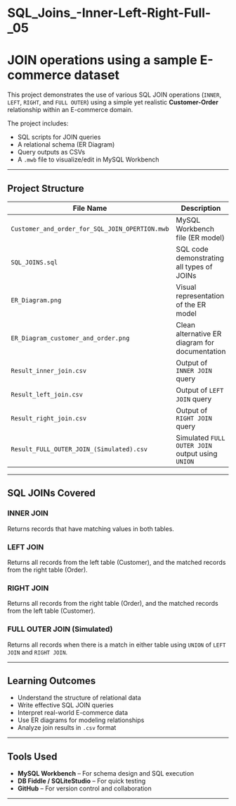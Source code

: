 # SQL_Joins_-Inner-Left-Right-Full-_05
# JOIN operations using a sample E-commerce dataset 

This project demonstrates the use of various SQL JOIN operations (`INNER`, `LEFT`, `RIGHT`, and `FULL OUTER`) using a simple yet realistic **Customer-Order** relationship within an E-commerce domain.

The project includes:
- SQL scripts for JOIN queries
- A relational schema (ER Diagram)
- Query outputs as CSVs
- A `.mwb` file to visualize/edit in MySQL Workbench

---

## Project Structure

| File Name                                           | Description |
|----------------------------------------------------|-------------|
| `Customer_and_order_for_SQL_JOIN_OPERTION.mwb`     | MySQL Workbench file (ER model) |
| `SQL_JOINS.sql`                                    | SQL code demonstrating all types of JOINs |
| `ER_Diagram.png`                                   | Visual representation of the ER model |
| `ER_Diagram_customer_and_order.png`                | Clean alternative ER diagram for documentation |
| `Result_inner_join.csv`                            | Output of `INNER JOIN` query |
| `Result_left_join.csv`                             | Output of `LEFT JOIN` query |
| `Result_right_join.csv`                            | Output of `RIGHT JOIN` query |
| `Result_FULL_OUTER_JOIN_(Simulated).csv`           | Simulated `FULL OUTER JOIN` output using `UNION` |

---

## SQL JOINs Covered

### INNER JOIN
Returns records that have matching values in both tables.

### LEFT JOIN
Returns all records from the left table (Customer), and the matched records from the right table (Order).

### RIGHT JOIN
Returns all records from the right table (Order), and the matched records from the left table (Customer).

### FULL OUTER JOIN (Simulated)
Returns all records when there is a match in either table using `UNION` of `LEFT JOIN` and `RIGHT JOIN`.

---

## Learning Outcomes

- Understand the structure of relational data
- Write effective SQL JOIN queries
- Interpret real-world E-commerce data
- Use ER diagrams for modeling relationships
- Analyze join results in `.csv` format

---

## Tools Used

- **MySQL Workbench** – For schema design and SQL execution
- **DB Fiddle / SQLiteStudio** – For quick testing
- **GitHub** – For version control and collaboration

---

